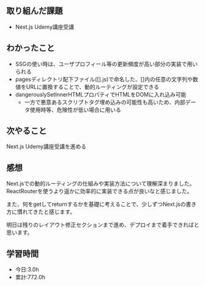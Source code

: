 ## 取り組んだ課題
- Next.js Udemy講座受講

## わかったこと
- SSGの使い時は、ユーザプロフィール等の更新頻度が高い部分の実装で用いられる
- pagesディレクトリ配下ファイル([].js)で命名した、[]内の任意の文字列や数値をURLに置換することで、動的ルーティングが設定できる
- dangerouslySetInnerHTMLプロパティでHTMLをDOMに入れ込み可能
  - 一方で悪意あるスクリプトタグ埋め込みの可能性も高いため、内部データ使用時等、危険性が低い場合に用いる

## 次やること
Next.js Udemy講座受講を進める

## 感想
Next.jsでの動的ルーティングの仕組みや実装方法について理解深まりました。
ReactRouterを使うより遥かに効率的に実装できる点が良いなと感じました。

また、何をgetしてreturnするかを基礎に考えることで、少しずつNext.jsの書き方に慣れてきたと感じます。

明日は残りのレイアウト修正セクションまで進め、デプロイまで着手できればと思います。

## 学習時間
- 今日:3.0h
- 累計:772.0h
